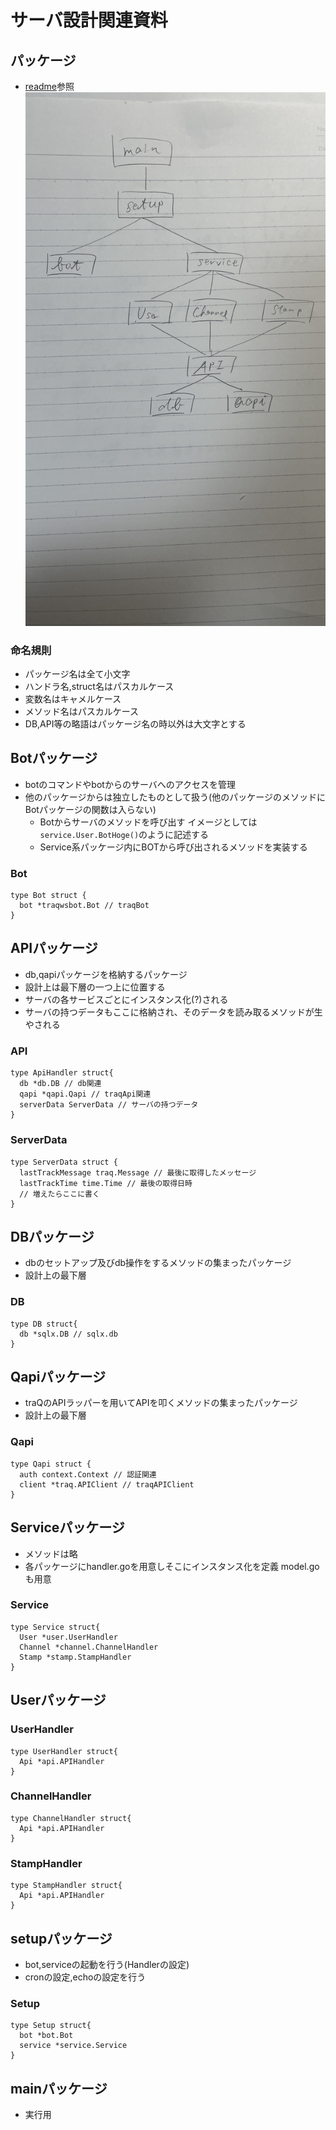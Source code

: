 # サーバ設計関連資料

## パッケージ
- [readme](../README.md)参照
![](../IMG_7693.jpeg)

### 命名規則
- パッケージ名は全て小文字
- ハンドラ名,struct名はパスカルケース
- 変数名はキャメルケース
- メソッド名はパスカルケース
- DB,API等の略語はパッケージ名の時以外は大文字とする

## Botパッケージ
- botのコマンドやbotからのサーバへのアクセスを管理
- 他のパッケージからは独立したものとして扱う(他のパッケージのメソッドにBotパッケージの関数は入らない)
  - Botからサーバのメソッドを呼び出す イメージとしては`service.User.BotHoge()`のように記述する
  - Service系パッケージ内にBOTから呼び出されるメソッドを実装する

### Bot
```
type Bot struct {
  bot *traqwsbot.Bot // traqBot
}
```

## APIパッケージ
- db,qapiパッケージを格納するパッケージ
- 設計上は最下層の一つ上に位置する
- サーバの各サービスごとにインスタンス化(?)される
- サーバの持つデータもここに格納され、そのデータを読み取るメソッドが生やされる

### API
```
type ApiHandler struct{
  db *db.DB // db関連
  qapi *qapi.Qapi // traqApi関連
  serverData ServerData // サーバの持つデータ
}
```

### ServerData
```
type ServerData struct {
  lastTrackMessage traq.Message // 最後に取得したメッセージ
  lastTrackTime time.Time // 最後の取得日時
  // 増えたらここに書く
}
```

## DBパッケージ
- dbのセットアップ及びdb操作をするメソッドの集まったパッケージ
- 設計上の最下層

### DB
```
type DB struct{
  db *sqlx.DB // sqlx.db
}
```

## Qapiパッケージ
- traQのAPIラッパーを用いてAPIを叩くメソッドの集まったパッケージ
- 設計上の最下層

### Qapi
```
type Qapi struct {
  auth context.Context // 認証関連
  client *traq.APIClient // traqAPIClient
}
```



## Serviceパッケージ
- メソッドは略
- 各パッケージにhandler.goを用意しそこにインスタンス化を定義 model.goも用意

### Service
```
type Service struct{
  User *user.UserHandler
  Channel *channel.ChannelHandler
  Stamp *stamp.StampHandler
}
```
## Userパッケージ

### UserHandler
```
type UserHandler struct{
  Api *api.APIHandler
}
```

### ChannelHandler
```
type ChannelHandler struct{
  Api *api.APIHandler
}
```

### StampHandler
```
type StampHandler struct{
  Api *api.APIHandler
}
```

## setupパッケージ
- bot,serviceの起動を行う(Handlerの設定)
- cronの設定,echoの設定を行う

### Setup
```
type Setup struct{
  bot *bot.Bot
  service *service.Service
}
```

## mainパッケージ
- 実行用



